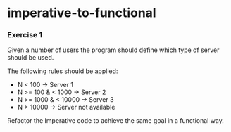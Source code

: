 imperative-to-functional
========================

### Exercise 1

Given a number of users the program should define which type of server should be used.

The following rules should be applied:
  *   N < 100               -> Server 1
  *   N >= 100 & < 1000     -> Server 2
  *   N >= 1000 & < 10000   -> Server 3
  *   N > 10000             -> Server not available

Refactor the Imperative code to achieve the same goal in a functional way.
